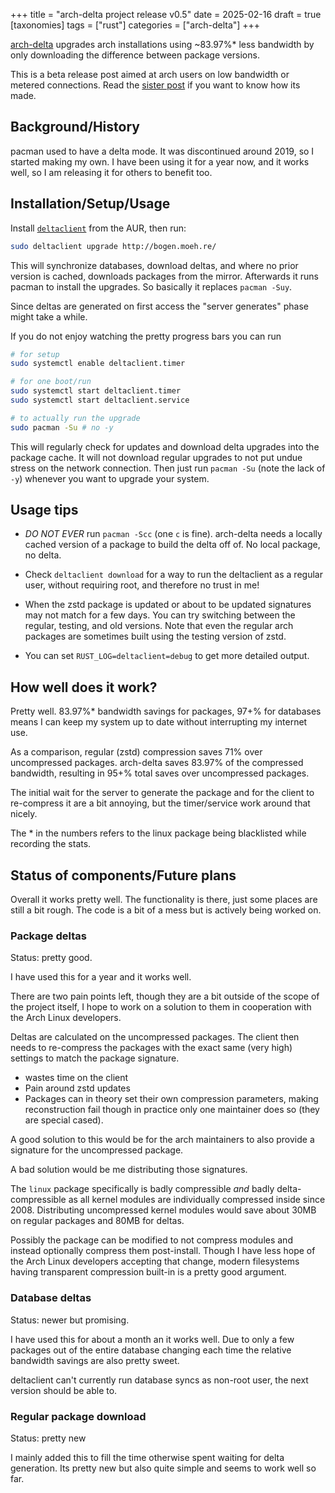 +++
title = "arch-delta project release v0.5"
date = 2025-02-16
draft = true
[taxonomies]
tags = ["rust"]
categories = ["arch-delta"]
+++

[arch-delta](https://github.com/djugei/arch-delta-upgrades/) upgrades arch installations
using ~83.97%* less bandwidth by only downloading the difference between package versions.

<!-- more --> 
This is a beta release post aimed at arch users on low bandwidth or metered connections.
Read the [sister post](../how-arch-delta-works) if you want to know how its made.

## Background/History
pacman used to have a delta mode.
It was discontinued around 2019,
  so I started making my own.
I have been using it for a year now,
  and it works well,
  so I am releasing it for others to benefit too.

## Installation/Setup/Usage
Install [```deltaclient```](http://aur.archlinux.org/packages/deltaclient) from the AUR,
then run:
```sh
sudo deltaclient upgrade http://bogen.moeh.re/  
```
This will synchronize databases,
  download deltas,
    and where no prior version is cached,
  downloads packages from the mirror.
Afterwards it runs pacman to install the upgrades.
So basically it replaces ```pacman -Suy```.

Since deltas are generated on first access the "server generates" phase might take a while.

If you do not enjoy watching the pretty progress bars you can run
```sh
# for setup
sudo systemctl enable deltaclient.timer

# for one boot/run
sudo systemctl start deltaclient.timer
sudo systemctl start deltaclient.service

# to actually run the upgrade
sudo pacman -Su # no -y
```
This will regularly check for updates and download delta upgrades into the package cache.
It will not download regular upgrades to not put undue stress on the network connection.
Then just run ```pacman -Su``` (note the lack of ```-y```) whenever you want to upgrade your system.

## Usage tips
- *DO NOT EVER* run ```pacman -Scc``` (one ```c``` is fine).
arch-delta needs a locally cached version of a package to build the delta off of.
No local package, no delta.

- Check ```deltaclient download``` for a way to run the deltaclient as a regular user,
  without requiring root, and therefore no trust in me!

- When the zstd package is updated or about to be updated signatures may not match for a few days.
  You can try switching between the regular, testing, and old versions.
  Note that even the regular arch packages are sometimes built using the testing version of zstd.

- You can set ```RUST_LOG=deltaclient=debug``` to get more detailed output.

## How well does it work?
Pretty well.
83.97%* bandwidth savings for packages,
97+% for databases means I can keep my system up to date without interrupting my internet use.

As a comparison, regular (zstd) compression saves 71% over uncompressed packages.
arch-delta saves 83.97% of the compressed bandwidth,
resulting in 95+% total saves over uncompressed packages.

The initial wait for the server to generate the package and for the client to re-compress it
are a bit annoying, but the timer/service work around that nicely.

The \* in the numbers refers to the linux package being blacklisted while recording the stats.

## Status of components/Future plans
Overall it works pretty well.
The functionality is there,
  just some places are still a bit rough.
The code is a bit of a mess but is actively being worked on.
### Package deltas
Status: pretty good.

I have used this for a year and it works well.

There are two pain points left,
though they are a bit outside of the scope of the project itself,
I hope to work on a solution to them in cooperation with the Arch Linux developers.

Deltas are calculated on the uncompressed packages.
The client then needs to re-compress the packages with the exact same (very high) settings
to match the package signature.
* wastes time on the client
* Pain around zstd updates
* Packages can in theory set their own compression parameters,
  making reconstruction fail
  though in practice only one maintainer does so (they are special cased).

A good solution to this would be for the arch maintainers to also provide a signature for the
uncompressed package.

A bad solution would be me distributing those signatures.

The ```linux``` package specifically is badly compressible _and_ badly delta-compressible
as all kernel modules are individually compressed inside since 2008.
Distributing uncompressed kernel modules would save about 30MB on regular packages and 80MB for deltas.

Possibly the package can be modified to not compress modules and instead optionally compress them post-install.
Though I have less hope of the Arch Linux developers accepting that change,
modern filesystems having transparent compression built-in is a pretty good argument.

### Database deltas
Status: newer but promising.

I have used this for about a month an it works well.
Due to only a few packages out of the entire database changing each time
  the relative bandwidth savings are also pretty sweet.

deltaclient can't currently run database syncs as non-root user,
the next version should be able to.

### Regular package download
Status: pretty new

I mainly added this to fill the time otherwise spent waiting for delta generation.
Its pretty new but also quite simple and seems to work well so far.

